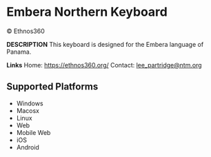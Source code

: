 Embera Northern Keyboard
========================

© Ethnos360

__DESCRIPTION__
This keyboard is designed for the Embera language of Panama.

__Links__
Home: https://ethnos360.org/
Contact: lee_partridge@ntm.org

Supported Platforms
-------------------
 * Windows
 * Macosx
 * Linux
 * Web
 * Mobile Web
 * iOS
 * Android
